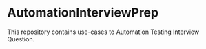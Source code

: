 # AutomationInterviewPrep
This repository contains use-cases to Automation Testing Interview Question.
